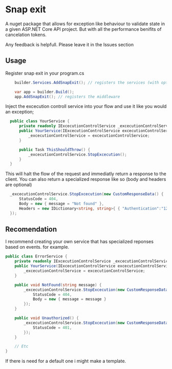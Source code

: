 
# Snap exit

A nuget package that allows for exception like behaviour to validate state in a given ASP.NET Core API project. But with all the performance benifits of cancelation tokens.

Any feedback is helpfull. Please leave it in the Issues section



## Usage

Register snap exit in your program.cs

```csharp
    builder.Services.AddSnapExit(); // registers the services (with options)

    var app = builder.Build();
    app.AddSnapExit(); // registers the middleware
```

Inject the excecution controll service into your flow and use it like you would an exception;

```csharp
  public class YourService {
      private readonly IExcecutionControlService _excecutionControlService;
      public YourService(IExcecutionControlService excecutionControlService) {
          _excecutionControlService = excecutionControlService;
      }

      public Task ThisShouldThrow() {
          _excecutionControlService.StopExcecution();
      }
  }
```

This will halt the flow of the request and immediatly return a response to the client.
You can also return a specialized response like so (body and headers are optional)
```csharp
  _excecutionControlService.StopExcecution(new CustomResponseData() {
      StatusCode = 404,
      Body = new { message = "Not found" },
      Headers = new IDictionary<string, string>{ { "Authentication":"123abc456def" } }
  });
```
## Recomendation

I recommend creating your own service that has specialized reponses based on events.
for example.

```csharp
public class ErrorService {
    private readonly IExcecutionControlService _excecutionControlService;
    public YourService(IExcecutionControlService excecutionControlService) {
        _excecutionControlService = excecutionControlService;
    }

    public void NotFound(string message) {
        _excecutionControlService.StopExcecution(new CustomResponseData() {
            StatusCode = 404,
            Body = new { message = message }
        });
    }

    public void Unauthorized() {
        _excecutionControlService.StopExcecution(new CustomResponseData() {
            StatusCode = 401,
        });
    }

    // Etc
}
```

If there is need for a default one i might make a template.
